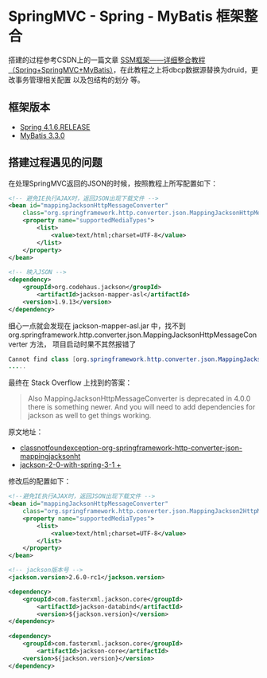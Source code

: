 # SpringMVC - Spring - MyBatis 框架整合

搭建的过程参考CSDN上的一篇文章 [SSM框架——详细整合教程（Spring+SpringMVC+MyBatis）](http://blog.csdn.net/zhshulin/article/details/37956105?utm_source=tuicool)，在此教程之上将dbcp数据源替换为druid，更改事务管理相关配置 以及包结构的划分 等。


## 框架版本
- [Spring 4.1.6.RELEASE](http://repo.springsource.org/libs-release-local/org/springframework/spring/)
- [MyBatis 3.3.0](https://github.com/mybatis)

## 搭建过程遇见的问题

在处理SpringMVC返回的JSON的时候，按照教程上所写配置如下：
```xml
<!-- 避免IE执行AJAX时，返回JSON出现下载文件 -->  
<bean id="mappingJacksonHttpMessageConverter"  
    class="org.springframework.http.converter.json.MappingJacksonHttpMessageConverter">  
    <property name="supportedMediaTypes">  
        <list>  
            <value>text/html;charset=UTF-8</value>  
        </list>  
    </property>  
</bean>
    
<!-- 映入JSON -->  
<dependency>  
    <groupId>org.codehaus.jackson</groupId>  
        <artifactId>jackson-mapper-asl</artifactId>  
    <version>1.9.13</version>  
</dependency>
```

细心一点就会发现在 jackson-mapper-asl.jar 中，找不到org.springframework.http.converter.json.MappingJacksonHttpMessageConverter 方法，
项目启动时果不其然报错了

```java
Cannot find class [org.springframework.http.converter.json.MappingJacksonHttpMessageConverte‌​‌​r] for bean with name 'mappingJacksonHttpMessageConverter' defined in class path resource [spring-mvc.xml]; 
.....
```

最终在 Stack Overflow 上找到的答案：

> Also MappingJacksonHttpMessageConverter is deprecated in 4.0.0 there is something newer. And you will need to add dependencies for jackson as well to get things working.

原文地址：

- [classnotfoundexception-org-springframework-http-converter-json-mappingjacksonht](http://stackoverflow.com/questions/20969722/classnotfoundexception-org-springframework-http-converter-json-mappingjacksonht)
- [jackson-2-0-with-spring-3-1 +](http://stackoverflow.com/questions/10420040/jackson-2-0-with-spring-3-1/13435703#13435703)

修改后的配置如下：

```xml
<!--避免IE执行AJAX时，返回JSON出现下载文件 -->
<bean id="mappingJacksonHttpMessageConverter"
    class="org.springframework.http.converter.json.MappingJackson2HttpMessageConverter">
    <property name="supportedMediaTypes">
        <list>
            <value>text/html;charset=UTF-8</value>
        </list>
	</property>
</bean>

<!-- jackson版本号 -->
<jackson.version>2.6.0-rc1</jackson.version>

<dependency>
    <groupId>com.fasterxml.jackson.core</groupId>
        <artifactId>jackson-databind</artifactId>
        <version>${jackson.version}</version>
</dependency>
    
<dependency>
    <groupId>com.fasterxml.jackson.core</groupId>
        <artifactId>jackson-core</artifactId>
    <version>${jackson.version}</version>
</dependency>
```
